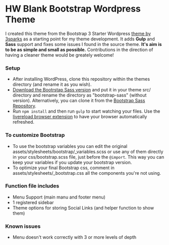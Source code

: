 # HW Blank Bootstrap Wordpress Theme

I created this theme from the Bootstrap 3 Starter Wordpress [theme by 3sparks](https://github.com/sebastienb/Bootstrap-3-blank-wordpress-theme) as a starting point for my theme development. It adds **Gulp** and **Sass** support and fixes some issues I found in the source theme. **It's aim is to be as simple and small as possible.** Contributions in the direction of having a cleaner theme would be greately welcome!


### Setup
* After installing WordPress, clone this repository within the themes directory (and rename it as you wish).
* [Download the Bootrstap Sass version](http://getbootstrap.com/getting-started/#download) and put it in your theme src/ directory and rename the directory as "bootstrap-sass" (without version). Alternatively, you can clone it from the [Bootstrap Sass Repository](https://github.com/twbs/bootstrap-sass).
* Run `npm install` and then run `gulp` to start watching your files. Use the [livereload browser extension](http://livereload.com/extensions/) to have your browser automatically refreshed.

### To customize Bootstrap
* To use the bootstrap variables you can edit the original assets/stylesheets/bootstrap/_variables.scss or use any of them directly in your css/bootstrap.scss file, just before the `@import`. This way you can keep your variables if you update your bootstrap version.
* To optimize your final Bootstrap css, comment in assets/stylesheets/_bootstrap.css all the components you're not using.

### Function file includes
* Menu Support (main manu and footer menu)
* 1 registered sidebar
* Theme options for storing Social Links (and helper function to show them)

### Known issues
* Menu doesn't work correctly with 3 or more levels of depth